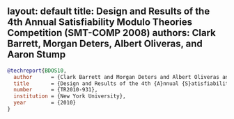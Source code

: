 layout: default
title: Design and Results of the 4th Annual Satisfiability Modulo Theories Competition (SMT-COMP 2008)
authors: Clark Barrett, Morgan Deters, Albert Oliveras, and Aaron Stump
---
```bibtex
@techreport{BDOS10,
  author      = {Clark Barrett and Morgan Deters and Albert Oliveras and Aaron Stump},
  title       = {Design and Results of the 4th {A}nnual {S}atisfiability {M}odulo {T}heories {C}ompetition ({SMT-COMP} 2008)},
  number      = {TR2010-931},
  institution = {New York University},
  year        = {2010}
}
```

